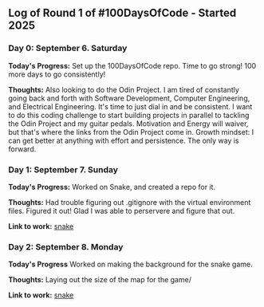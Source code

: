 ## Log of Round 1 of #100DaysOfCode - Started 2025

### Day 0: September 6. Saturday

**Today's Progress:** Set up the 100DaysOfCode repo. Time to go strong! 100 more days to go consistently!

**Thoughts:** Also looking to do the Odin Project. I am tired of constantly going back and forth with Software Development, Computer Engineering, and Electrical Engineering. It's time to just dial in and be consistent. I want to do this coding challenge to start building projects in parallel to tackling the Odin Project and my guitar pedals. Motivation and Energy will waiver, but that's where the links from the Odin Project come in. Growth mindset: I can get better at anything with effort and persistence. The only way is forward.

### Day 1: September 7. Sunday

**Today's Progress:** Worked on Snake, and created a repo for it. 

**Thoughts:** Had trouble figuring out .gitignore with the virtual environment files. Figured it out! Glad I was able to perservere and figure that out.

**Link to work:** [snake](https://github.com/cameronzheng/snake)

### Day 2: September 8. Monday

**Today's Progress** Worked on making the background for the snake game.

**Thoughts:** Laying out the size of the map for the game/

**Link to work:** [snake](https://github.com/cameronzheng/snake)
